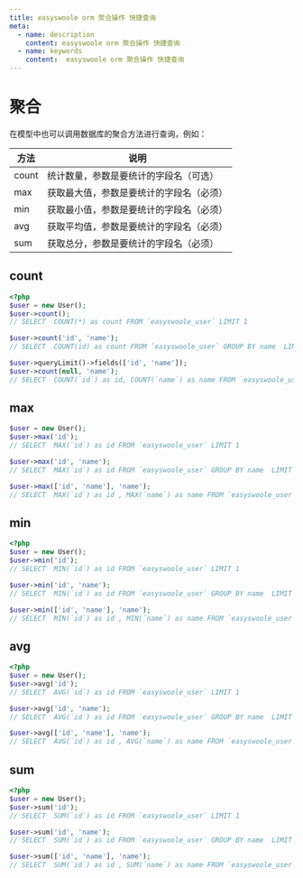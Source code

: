 ```yaml
---
title: easyswoole orm 聚合操作 快捷查询
meta:
  - name: description
    content: easyswoole orm 聚合操作 快捷查询
  - name: keywords
    content:  easyswoole orm 聚合操作 快捷查询
---
```


# 聚合

在模型中也可以调用数据库的聚合方法进行查询，例如：

| 方法  | 说明                                     |
| ------- | ------------------------------------------ |
| count | 统计数量，参数是要统计的字段名（可选）   |
| max   | 获取最大值，参数是要统计的字段名（必须） |
| min   | 获取最小值，参数是要统计的字段名（必须） |
| avg   | 获取平均值，参数是要统计的字段名（必须） |
| sum   | 获取总分，参数是要统计的字段名（必须）   |

## count

```php
<?php
$user = new User();
$user->count();
// SELECT  COUNT(*) as count FROM `easyswoole_user` LIMIT 1

$user->count('id', 'name');
// SELECT  COUNT(id) as count FROM `easyswoole_user` GROUP BY name  LIMIT 1

$user->queryLimit()->fields(['id', 'name']);
$user->count(null, 'name');
// SELECT  COUNT(`id`) as id, COUNT(`name`) as name FROM `easyswoole_user` GROUP BY name  LIMIT 1
```

## max

```php
$user = new User();
$user->max('id');
// SELECT  MAX(`id`) as id FROM `easyswoole_user` LIMIT 1

$user->max('id', 'name');
// SELECT  MAX(`id`) as id FROM `easyswoole_user` GROUP BY name  LIMIT 1

$user->max(['id', 'name'], 'name');
// SELECT  MAX(`id`) as id , MAX(`name`) as name FROM `easyswoole_user` GROUP BY name  LIMIT 1
```

## min

```php
<?php
$user = new User();
$user->min('id');
// SELECT  MIN(`id`) as id FROM `easyswoole_user` LIMIT 1

$user->min('id', 'name');
// SELECT  MIN(`id`) as id FROM `easyswoole_user` GROUP BY name  LIMIT 1

$user->min(['id', 'name'], 'name');
// SELECT  MIN(`id`) as id , MIN(`name`) as name FROM `easyswoole_user` GROUP BY name  LIMIT 1
```

## avg

```php
<?php
$user = new User();
$user->avg('id');
// SELECT  AVG(`id`) as id FROM `easyswoole_user` LIMIT 1

$user->avg('id', 'name');
// SELECT  AVG(`id`) as id FROM `easyswoole_user` GROUP BY name  LIMIT 1

$user->avg(['id', 'name'], 'name');
// SELECT  AVG(`id`) as id , AVG(`name`) as name FROM `easyswoole_user` GROUP BY name  LIMIT 1
```

## sum

```php
<?php
$user = new User();
$user->sum('id');
// SELECT  SUM(`id`) as id FROM `easyswoole_user` LIMIT 1

$user->sum('id', 'name');
// SELECT  SUM(`id`) as id FROM `easyswoole_user` GROUP BY name  LIMIT 1

$user->sum(['id', 'name'], 'name');
// SELECT  SUM(`id`) as id , SUM(`name`) as name FROM `easyswoole_user` GROUP BY name  LIMIT 1
```
